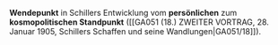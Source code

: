 
**Wendepunkt** in Schillers Entwicklung vom **persönlichen** zum **kosmopolitischen Standpunkt** ([[GA051 (18.) ZWEITER VORTRAG, 28. Januar 1905, Schillers Schaffen und seine Wandlungen|GA051/18]]).
